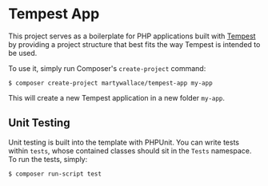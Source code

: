 # Tempest App

This project serves as a boilerplate for PHP applications built with
[Tempest](https://github.com/martywallace/tempest) by providing a project
structure that best fits the way Tempest is intended to be used.

To use it, simply run Composer's `create-project` command:

    $ composer create-project martywallace/tempest-app my-app

This will create a new Tempest application in a new folder `my-app`.

## Unit Testing

Unit testing is built into the template with PHPUnit. You can write tests within
`tests`, whose contained classes should sit in the `Tests` namespace. To run
the tests, simply:

    $ composer run-script test
